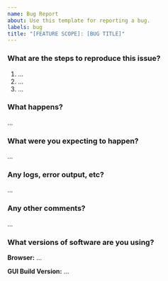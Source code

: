 ```yaml
---
name: Bug Report
about: Use this template for reporting a bug.
labels: bug
title: "[FEATURE SCOPE]: [BUG TITLE]"
---
```


### What are the steps to reproduce this issue?

1. ...
2. ...
3. ...

### What happens?

...

### What were you expecting to happen?

...

### Any logs, error output, etc?

...

### Any other comments?

...

### What versions of software are you using?

**Browser:** ...

**GUI Build Version:** ...
